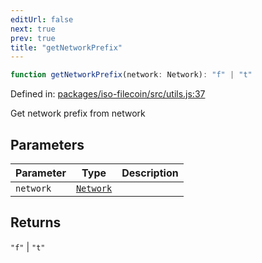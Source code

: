 ```yaml
---
editUrl: false
next: true
prev: true
title: "getNetworkPrefix"
---
```


```ts
function getNetworkPrefix(network: Network): "f" | "t"
```

Defined in: [packages/iso-filecoin/src/utils.js:37](https://github.com/hugomrdias/filecoin/blob/785c3411e0df74cabd3b2718e9d4a52c466ba914/packages/iso-filecoin/src/utils.js#L37)

Get network prefix from network

## Parameters

| Parameter | Type | Description |
| ------ | ------ | ------ |
| `network` | [`Network`](/api/adapters/filsnap/type-aliases/network/) |  |

## Returns

`"f"` \| `"t"`
